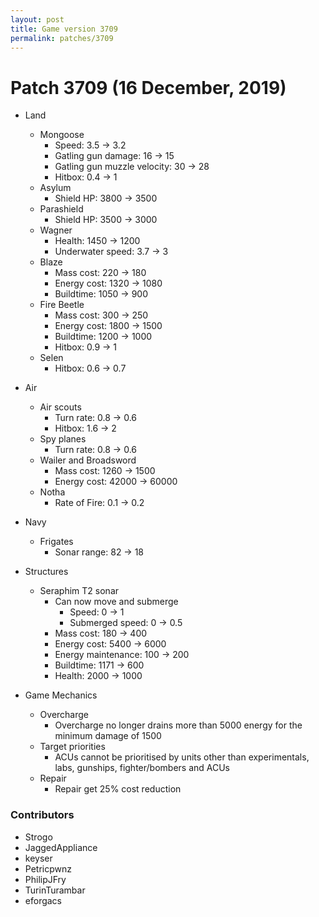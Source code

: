 ```yaml
---
layout: post
title: Game version 3709
permalink: patches/3709
---
```


# Patch 3709 (16 December, 2019)

- Land

  - Mongoose
    - Speed: 3.5 → 3.2
    - Gatling gun damage: 16 → 15
    - Gatling gun muzzle velocity: 30 → 28
    - Hitbox: 0.4 → 1
  - Asylum
    - Shield HP: 3800 → 3500
  - Parashield
    - Shield HP: 3500 → 3000
  - Wagner
    - Health: 1450 → 1200
    - Underwater speed: 3.7 → 3
  - Blaze
    - Mass cost: 220 → 180
    - Energy cost: 1320 → 1080
    - Buildtime: 1050 → 900
  - Fire Beetle
    - Mass cost: 300 → 250
    - Energy cost: 1800 → 1500
    - Buildtime: 1200 → 1000
    - Hitbox: 0.9 → 1
  - Selen
    - Hitbox: 0.6 → 0.7

- Air
  - Air scouts
    - Turn rate: 0.8 → 0.6
    - Hitbox: 1.6 → 2
  - Spy planes
    - Turn rate: 0.8 → 0.6
  - Wailer and Broadsword
    - Mass cost: 1260 → 1500
    - Energy cost: 42000 → 60000
  - Notha
    - Rate of Fire: 0.1 → 0.2
- Navy
  - Frigates
    - Sonar range: 82 → 18
- Structures
  - Seraphim T2 sonar
    - Can now move and submerge
      - Speed: 0 → 1
      - Submerged speed: 0 → 0.5
    - Mass cost: 180 → 400
    - Energy cost: 5400 → 6000
    - Energy maintenance: 100 → 200
    - Buildtime: 1171 → 600
    - Health: 2000 → 1000
- Game Mechanics
  - Overcharge
    - Overcharge no longer drains more than 5000 energy for the minimum damage of 1500
  - Target priorities
    - ACUs cannot be prioritised by units other than experimentals, labs, gunships, fighter/bombers and ACUs
  - Repair
    - Repair get 25% cost reduction

### Contributors

- Strogo
- JaggedAppliance
- keyser
- Petricpwnz
- PhilipJFry
- TurinTurambar
- eforgacs
